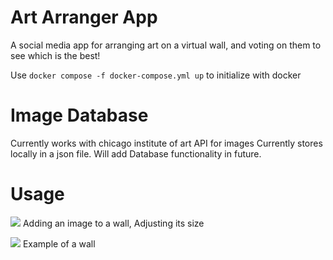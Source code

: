 # Art Arranger App #
A social media app for arranging art on a virtual wall, and voting on them to see which is the best!

Use ```docker compose -f docker-compose.yml up``` to initialize with docker

# Image Database # 
Currently works with chicago institute of art API for images
Currently stores locally in a json file. Will add Database functionality in future.

# Usage #
![](https://github.com/natkai2040/art-arranger-app/tree/main/README-graphics/SearchingGateGIF.gif)
Adding an image to a wall, Adjusting its size

![](https://github.com/natkai2040/art-arranger-app/tree/main/README-graphics/ExampleWallGeo.PNG)
Example of a wall
